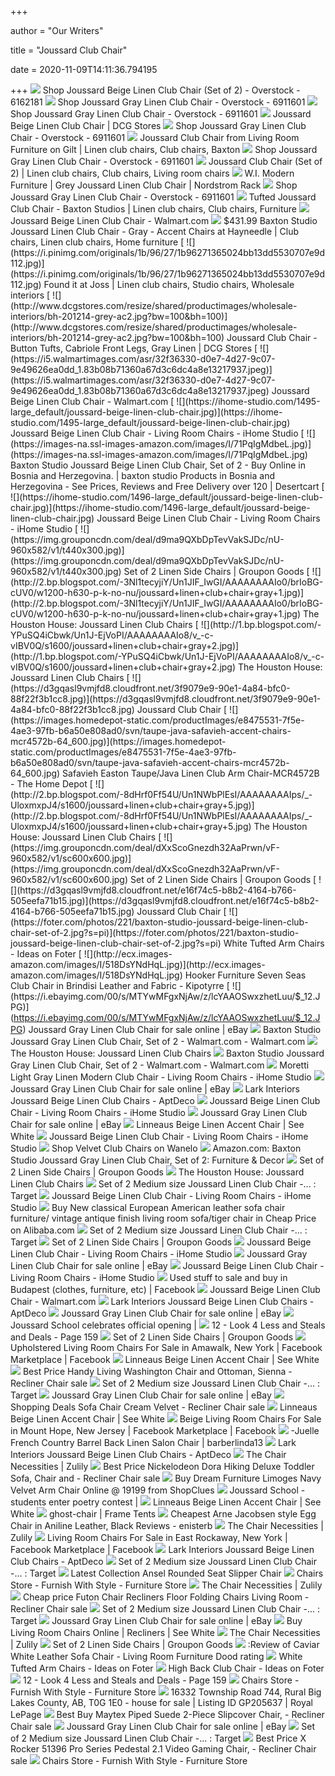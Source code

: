 +++
        
author = "Our Writers"
        
title = "Joussard Club Chair"
        
date = 2020-11-09T14:11:36.794195
        
+++
[ ![](https://ak1.ostkcdn.com/images/products/6162181/Joussard-Beige-Linen-Club-Chair-Set-of-2-520d6eba-4a8c-4ad3-bdce-9b2b3e95666d.jpg)](https://ak1.ostkcdn.com/images/products/6162181/Joussard-Beige-Linen-Club-Chair-Set-of-2-520d6eba-4a8c-4ad3-bdce-9b2b3e95666d.jpg) Shop Joussard Beige Linen Club Chair (Set of 2) - Overstock - 6162181
[ ![](https://ak1.ostkcdn.com/images/products/6911601/Joussard-Gray-Linen-Club-Chair-498c579e-bddc-491a-83d3-aca67bdfab7c.jpg)](https://ak1.ostkcdn.com/images/products/6911601/Joussard-Gray-Linen-Club-Chair-498c579e-bddc-491a-83d3-aca67bdfab7c.jpg) Shop Joussard Gray Linen Club Chair - Overstock - 6911601
[ ![](https://ak1.ostkcdn.com/images/products/6911601/Joussard-Gray-Linen-Club-Chair-ef231f6b-d195-43e8-93a3-49906b0eb627.jpg)](https://ak1.ostkcdn.com/images/products/6911601/Joussard-Gray-Linen-Club-Chair-ef231f6b-d195-43e8-93a3-49906b0eb627.jpg) Shop Joussard Gray Linen Club Chair - Overstock - 6911601
[ ![](http://www.dcgstores.com/resize/shared/productimages/wholesale-interiors/bh-631081.jpg?bw=100&bh=100)](http://www.dcgstores.com/resize/shared/productimages/wholesale-interiors/bh-631081.jpg?bw=100&bh=100) Joussard Beige Linen Club Chair | DCG Stores
[ ![](https://ak1.ostkcdn.com/images/products/6911601/Joussard-Gray-Linen-Club-Chair-980b6824-517b-4bf4-8b4c-52e73728a2c9.jpg)](https://ak1.ostkcdn.com/images/products/6911601/Joussard-Gray-Linen-Club-Chair-980b6824-517b-4bf4-8b4c-52e73728a2c9.jpg) Shop Joussard Gray Linen Club Chair - Overstock - 6911601
[ ![](https://i.pinimg.com/originals/11/bd/76/11bd7638f13ab1cd7ce1b495391e58ac.jpg)](https://i.pinimg.com/originals/11/bd/76/11bd7638f13ab1cd7ce1b495391e58ac.jpg) Joussard Club Chair from Living Room Furniture on Gilt | Linen club chairs, Club  chairs, Baxton
[ ![](https://ak1.ostkcdn.com/images/products/6911601/Joussard-Gray-Linen-Club-Chair-f4f6fe99-5db2-4b3d-9731-5177f9761ac7_600.jpg?impolicy=medium)](https://ak1.ostkcdn.com/images/products/6911601/Joussard-Gray-Linen-Club-Chair-f4f6fe99-5db2-4b3d-9731-5177f9761ac7_600.jpg?impolicy=medium) Shop Joussard Gray Linen Club Chair - Overstock - 6911601
[ ![](https://i.pinimg.com/originals/7f/75/13/7f75134fa81f841369b68da7ad45a592.jpg)](https://i.pinimg.com/originals/7f/75/13/7f75134fa81f841369b68da7ad45a592.jpg) Joussard Club Chair (Set of 2) | Linen club chairs, Club chairs, Living  room chairs
[ ![](https://www.hautelookcdn.com/products/BH-201214-Grey-AC/large/1468336.jpg)](https://www.hautelookcdn.com/products/BH-201214-Grey-AC/large/1468336.jpg) W.I. Modern Furniture | Grey Joussard Linen Club Chair | Nordstrom Rack
[ ![](https://ak1.ostkcdn.com/images/products/6911601/Joussard-Gray-Linen-Club-Chair-de888d83-4f50-4944-a937-c112a86c3191_600.jpg?impolicy=medium)](https://ak1.ostkcdn.com/images/products/6911601/Joussard-Gray-Linen-Club-Chair-de888d83-4f50-4944-a937-c112a86c3191_600.jpg?impolicy=medium) Shop Joussard Gray Linen Club Chair - Overstock - 6911601
[ ![](https://i.pinimg.com/originals/7b/ff/18/7bff18772d3b87581dcd121a92a8de38.jpg)](https://i.pinimg.com/originals/7b/ff/18/7bff18772d3b87581dcd121a92a8de38.jpg) Tufted Joussard Club Chair - Baxton Studios | Linen club chairs, Club chairs,  Furniture
[ ![](https://i5.walmartimages.com/asr/e988d224-f5e9-4e22-a8c2-addb763f0b6f_1.444c06eb5a93fc08f90207e1eeb9d2b2.jpeg)](https://i5.walmartimages.com/asr/e988d224-f5e9-4e22-a8c2-addb763f0b6f_1.444c06eb5a93fc08f90207e1eeb9d2b2.jpeg) Joussard Beige Linen Club Chair - Walmart.com
[ ![](https://i.pinimg.com/originals/95/34/fb/9534fba043485732b78377479986aa5e.jpg)](https://i.pinimg.com/originals/95/34/fb/9534fba043485732b78377479986aa5e.jpg) $431.99 Baxton Studio Joussard Linen Club Chair - Gray - Accent Chairs at  Hayneedle | Club chairs, Linen club chairs, Home furniture
[ ![](https://i.pinimg.com/originals/1b/96/27/1b96271365024bb13dd5530707e9d112.jpg)](https://i.pinimg.com/originals/1b/96/27/1b96271365024bb13dd5530707e9d112.jpg) Found it at Joss | Linen club chairs, Studio chairs, Wholesale interiors
[ ![](http://www.dcgstores.com/resize/shared/productimages/wholesale-interiors/bh-201214-grey-ac2.jpg?bw=100&bh=100)](http://www.dcgstores.com/resize/shared/productimages/wholesale-interiors/bh-201214-grey-ac2.jpg?bw=100&bh=100) Joussard Club Chair - Button Tufts, Cabriole Front Legs, Gray Linen | DCG  Stores
[ ![](https://i5.walmartimages.com/asr/32f36330-d0e7-4d27-9c07-9e49626ea0dd_1.83b08b71360a67d3c6dc4a8e13217937.jpeg)](https://i5.walmartimages.com/asr/32f36330-d0e7-4d27-9c07-9e49626ea0dd_1.83b08b71360a67d3c6dc4a8e13217937.jpeg) Joussard Beige Linen Club Chair - Walmart.com
[ ![](https://ihome-studio.com/1495-large_default/joussard-beige-linen-club-chair.jpg)](https://ihome-studio.com/1495-large_default/joussard-beige-linen-club-chair.jpg) Joussard Beige Linen Club Chair - Living Room Chairs - iHome Studio
[ ![](https://images-na.ssl-images-amazon.com/images/I/71PqIgMdbeL.jpg)](https://images-na.ssl-images-amazon.com/images/I/71PqIgMdbeL.jpg) Baxton Studio Joussard Beige Linen Club Chair, Set of 2 - Buy Online in  Bosnia and Herzegovina. | baxton studio Products in Bosnia and Herzegovina  - See Prices, Reviews and Free Delivery over 120 | Desertcart
[ ![](https://ihome-studio.com/1496-large_default/joussard-beige-linen-club-chair.jpg)](https://ihome-studio.com/1496-large_default/joussard-beige-linen-club-chair.jpg) Joussard Beige Linen Club Chair - Living Room Chairs - iHome Studio
[ ![](https://img.grouponcdn.com/deal/d9ma9QXbDpTevVakSJDc/nU-960x582/v1/t440x300.jpg)](https://img.grouponcdn.com/deal/d9ma9QXbDpTevVakSJDc/nU-960x582/v1/t440x300.jpg) Set of 2 Linen Side Chairs | Groupon Goods
[ ![](http://2.bp.blogspot.com/-3Nl1tecyjiY/Un1JIF_IwGI/AAAAAAAAIo0/brIoBG-cUV0/w1200-h630-p-k-no-nu/joussard+linen+club+chair+gray+1.jpg)](http://2.bp.blogspot.com/-3Nl1tecyjiY/Un1JIF_IwGI/AAAAAAAAIo0/brIoBG-cUV0/w1200-h630-p-k-no-nu/joussard+linen+club+chair+gray+1.jpg) The Houston House: Joussard Linen Club Chairs
[ ![](http://1.bp.blogspot.com/-YPuSQ4iCbwk/Un1J-EjVoPI/AAAAAAAAIo8/v_-c-vIBV0Q/s1600/joussard+linen+club+chair+gray+2.jpg)](http://1.bp.blogspot.com/-YPuSQ4iCbwk/Un1J-EjVoPI/AAAAAAAAIo8/v_-c-vIBV0Q/s1600/joussard+linen+club+chair+gray+2.jpg) The Houston House: Joussard Linen Club Chairs
[ ![](https://d3gqasl9vmjfd8.cloudfront.net/3f9079e9-90e1-4a84-bfc0-88f22f3b1cc8.jpg)](https://d3gqasl9vmjfd8.cloudfront.net/3f9079e9-90e1-4a84-bfc0-88f22f3b1cc8.jpg) Joussard Club Chair
[ ![](https://images.homedepot-static.com/productImages/e8475531-7f5e-4ae3-97fb-b6a50e808ad0/svn/taupe-java-safavieh-accent-chairs-mcr4572b-64_600.jpg)](https://images.homedepot-static.com/productImages/e8475531-7f5e-4ae3-97fb-b6a50e808ad0/svn/taupe-java-safavieh-accent-chairs-mcr4572b-64_600.jpg) Safavieh Easton Taupe/Java Linen Club Arm Chair-MCR4572B - The Home Depot
[ ![](http://2.bp.blogspot.com/-8dHrf0Ff54U/Un1NWbPlEsI/AAAAAAAAIps/_-UloxmxpJ4/s1600/joussard+linen+club+chair+gray+5.jpg)](http://2.bp.blogspot.com/-8dHrf0Ff54U/Un1NWbPlEsI/AAAAAAAAIps/_-UloxmxpJ4/s1600/joussard+linen+club+chair+gray+5.jpg) The Houston House: Joussard Linen Club Chairs
[ ![](https://img.grouponcdn.com/deal/dXxScoGnezdh32AaPrwn/vF-960x582/v1/sc600x600.jpg)](https://img.grouponcdn.com/deal/dXxScoGnezdh32AaPrwn/vF-960x582/v1/sc600x600.jpg) Set of 2 Linen Side Chairs | Groupon Goods
[ ![](https://d3gqasl9vmjfd8.cloudfront.net/e16f74c5-b8b2-4164-b766-505eefa71b15.jpg)](https://d3gqasl9vmjfd8.cloudfront.net/e16f74c5-b8b2-4164-b766-505eefa71b15.jpg) Joussard Club Chair
[ ![](https://foter.com/photos/221/baxton-studio-joussard-beige-linen-club-chair-set-of-2.jpg?s=pi)](https://foter.com/photos/221/baxton-studio-joussard-beige-linen-club-chair-set-of-2.jpg?s=pi) White Tufted Arm Chairs - Ideas on Foter
[ ![](http://ecx.images-amazon.com/images/I/518DsYNdHqL.jpg)](http://ecx.images-amazon.com/images/I/518DsYNdHqL.jpg) Hooker Furniture Seven Seas Club Chair in Brindisi Leather and Fabric -  Kipotyrre
[ ![](https://i.ebayimg.com/00/s/MTYwMFgxNjAw/z/lcYAAOSwxzhetLuu/$_12.JPG)](https://i.ebayimg.com/00/s/MTYwMFgxNjAw/z/lcYAAOSwxzhetLuu/$_12.JPG) Joussard Gray Linen Club Chair for sale online | eBay
[ ![](https://i5.walmartimages.com/asr/194e3023-7734-4d82-94d5-d068c015de3b_1.3e4a15fa55d7bd405c2f4377811732a8.jpeg)](https://i5.walmartimages.com/asr/194e3023-7734-4d82-94d5-d068c015de3b_1.3e4a15fa55d7bd405c2f4377811732a8.jpeg) Baxton Studio Joussard Gray Linen Club Chair, Set of 2 - Walmart.com -  Walmart.com
[ ![](http://2.bp.blogspot.com/-DeFnykMWe6o/Un1KqlMwtGI/AAAAAAAAIpI/ZPueViGHEdc/s1600/joussard+linen+club+chair+gray+3.jpg)](http://2.bp.blogspot.com/-DeFnykMWe6o/Un1KqlMwtGI/AAAAAAAAIpI/ZPueViGHEdc/s1600/joussard+linen+club+chair+gray+3.jpg) The Houston House: Joussard Linen Club Chairs
[ ![](https://i5.walmartimages.com/asr/57e931fb-f413-466b-bd24-6ec70aef4c64_1.1c6d9bd9c3e320a6af20084b4151c4ec.jpeg)](https://i5.walmartimages.com/asr/57e931fb-f413-466b-bd24-6ec70aef4c64_1.1c6d9bd9c3e320a6af20084b4151c4ec.jpeg) Baxton Studio Joussard Gray Linen Club Chair, Set of 2 - Walmart.com -  Walmart.com
[ ![](https://ihome-studio.com/1559-large_default/moretti-light-gray-linen-modern-club-chair.jpg)](https://ihome-studio.com/1559-large_default/moretti-light-gray-linen-modern-club-chair.jpg) Moretti Light Gray Linen Modern Club Chair - Living Room Chairs - iHome  Studio
[ ![](https://i.ebayimg.com/images/g/XBwAAOSw87xes3ga/s-l1600.jpg)](https://i.ebayimg.com/images/g/XBwAAOSw87xes3ga/s-l1600.jpg) Joussard Gray Linen Club Chair for sale online | eBay
[ ![](https://d6qwfb5pdou4u.cloudfront.net/product-images/6390001-6400000/6399867/95fc4fb476fdcfa539523b813acd239d8e83894c0fce0f1d8d2abbb4b8ba40f8/1500-1500-frame-0.jpg)](https://d6qwfb5pdou4u.cloudfront.net/product-images/6390001-6400000/6399867/95fc4fb476fdcfa539523b813acd239d8e83894c0fce0f1d8d2abbb4b8ba40f8/1500-1500-frame-0.jpg) Lark Interiors Joussard Beige Linen Club Chairs - AptDeco
[ ![](https://ihome-studio.com/2276-home_default/scarlett-brown-wood-and-light-blue-fabric-upholstered-button-tufting-1-seater-accent-chair.jpg)](https://ihome-studio.com/2276-home_default/scarlett-brown-wood-and-light-blue-fabric-upholstered-button-tufting-1-seater-accent-chair.jpg) Joussard Beige Linen Club Chair - Living Room Chairs - iHome Studio
[ ![](https://i.ebayimg.com/images/g/dB8AAOSw7UBdw5k1/s-l640.jpg)](https://i.ebayimg.com/images/g/dB8AAOSw7UBdw5k1/s-l640.jpg) Joussard Gray Linen Club Chair for sale online | eBay
[ ![](https://seewhite.com/image/cache/catalog/demo/linneaus-beige-linen-accent-chairimage11431576619-800x800.jpg)](https://seewhite.com/image/cache/catalog/demo/linneaus-beige-linen-accent-chairimage11431576619-800x800.jpg) Linneaus Beige Linen Accent Chair | See White
[ ![](https://ihome-studio.com/2217-home_default/finley-beige-fabric-upholstered-swivel-armchair.jpg)](https://ihome-studio.com/2217-home_default/finley-beige-fabric-upholstered-swivel-armchair.jpg) Joussard Beige Linen Club Chair - Living Room Chairs - iHome Studio
[ ![](https://img-fs-0.wnlimg.com/p/c92/b88/4c1/e2acf9fb93a2a0f9b366b47/x200-q90.jpg)](https://img-fs-0.wnlimg.com/p/c92/b88/4c1/e2acf9fb93a2a0f9b366b47/x200-q90.jpg) Shop Velvet Club Chairs on Wanelo
[ ![](https://images-na.ssl-images-amazon.com/images/I/41aGiNG7QgL._SR600%2C315_PIWhiteStrip%2CBottomLeft%2C0%2C35_PIStarRatingFIVE%2CBottomLeft%2C360%2C-6_SR600%2C315_SCLZZZZZZZ_.jpg)](https://images-na.ssl-images-amazon.com/images/I/41aGiNG7QgL._SR600%2C315_PIWhiteStrip%2CBottomLeft%2C0%2C35_PIStarRatingFIVE%2CBottomLeft%2C360%2C-6_SR600%2C315_SCLZZZZZZZ_.jpg) Amazon.com: Baxton Studio Joussard Gray Linen Club Chair, Set of 2:  Furniture & Decor
[ ![](https://img.grouponcdn.com/deal/uTfduSnmL4dTdPAiyMQJ/Zw-960x582/v1/sc600x600.jpg)](https://img.grouponcdn.com/deal/uTfduSnmL4dTdPAiyMQJ/Zw-960x582/v1/sc600x600.jpg) Set of 2 Linen Side Chairs | Groupon Goods
[ ![](http://3.bp.blogspot.com/-vhEyG98Du8w/Un1MjabnzxI/AAAAAAAAIpg/Z_4wo-xYcEg/s280/joussard+linen+club+chair+gray+4.jpg)](http://3.bp.blogspot.com/-vhEyG98Du8w/Un1MjabnzxI/AAAAAAAAIpg/Z_4wo-xYcEg/s280/joussard+linen+club+chair+gray+4.jpg) The Houston House: Joussard Linen Club Chairs
[ ![](https://cdn.decorpad.com/photos/2013/03/04/63e60d74d01d.jpeg)](https://cdn.decorpad.com/photos/2013/03/04/63e60d74d01d.jpeg) Set of 2 Medium size Joussard Linen Club Chair -... : Target
[ ![](https://ihome-studio.com/1571-home_default/stratham-white-club-chair.jpg)](https://ihome-studio.com/1571-home_default/stratham-white-club-chair.jpg) Joussard Beige Linen Club Chair - Living Room Chairs - iHome Studio
[ ![](https://sc02.alicdn.com/kf/HTB1pvsEJVXXXXaiXVXXq6xXFXXXA.jpg)](https://sc02.alicdn.com/kf/HTB1pvsEJVXXXXaiXVXXq6xXFXXXA.jpg) Buy New classical European American leather sofa chair furniture/ vintage  antique finish living room sofa/tiger chair in Cheap Price on Alibaba.com
[ ![](https://cdn.decorpad.com/photos/2020/09/22/m_linen-brooke-black-white-turned-legs-check-club-chair.jpeg)](https://cdn.decorpad.com/photos/2020/09/22/m_linen-brooke-black-white-turned-legs-check-club-chair.jpeg) Set of 2 Medium size Joussard Linen Club Chair -... : Target
[ ![](https://img.grouponcdn.com/deal/64GSyTUEBEH2TJJpo4zT/Za-960x582/v1/sc600x600.jpg)](https://img.grouponcdn.com/deal/64GSyTUEBEH2TJJpo4zT/Za-960x582/v1/sc600x600.jpg) Set of 2 Linen Side Chairs | Groupon Goods
[ ![](https://ihome-studio.com/2235-home_default/pierce-walnut-brown-wood-and-dark-brown-faux-leather-1-seater-lounge-chair.jpg)](https://ihome-studio.com/2235-home_default/pierce-walnut-brown-wood-and-dark-brown-faux-leather-1-seater-lounge-chair.jpg) Joussard Beige Linen Club Chair - Living Room Chairs - iHome Studio
[ ![](https://i.ebayimg.com/images/g/ULwAAOSwppdes3fi/s-l1600.jpg)](https://i.ebayimg.com/images/g/ULwAAOSwppdes3fi/s-l1600.jpg) Joussard Gray Linen Club Chair for sale online | eBay
[ ![](https://ihome-studio.com/2501-home_default/vera-two-tone-grey-fabric-lounge-2-pcs-living-room-chair.jpg)](https://ihome-studio.com/2501-home_default/vera-two-tone-grey-fabric-lounge-2-pcs-living-room-chair.jpg) Joussard Beige Linen Club Chair - Living Room Chairs - iHome Studio
[ ![](https://lookaside.fbsbx.com/lookaside/crawler/media/?media_id=10219341459221553)](https://lookaside.fbsbx.com/lookaside/crawler/media/?media_id=10219341459221553) Used stuff to sale and buy in Budapest (clothes, furniture, etc)  |  Facebook
[ ![](https://i5.walmartimages.com/asr/80353552-f490-4ebf-9681-ea2b8d414bb5_2.e6c7203fc8698c10a2dd70e3deda9493.jpeg?odnWidth=282&odnHeight=282&odnBg=ffffff)](https://i5.walmartimages.com/asr/80353552-f490-4ebf-9681-ea2b8d414bb5_2.e6c7203fc8698c10a2dd70e3deda9493.jpeg?odnWidth=282&odnHeight=282&odnBg=ffffff) Joussard Beige Linen Club Chair - Walmart.com
[ ![](https://d6qwfb5pdou4u.cloudfront.net/product-images/6390001-6400000/6399867/032c492aaf20c04ce85044355749c18a92f43f0aa2a0053c6367361f509a0ef2/1500-1500-frame-0.jpg)](https://d6qwfb5pdou4u.cloudfront.net/product-images/6390001-6400000/6399867/032c492aaf20c04ce85044355749c18a92f43f0aa2a0053c6367361f509a0ef2/1500-1500-frame-0.jpg) Lark Interiors Joussard Beige Linen Club Chairs - AptDeco
[ ![](https://i.ebayimg.com/images/g/NG4AAOSwCMxes3gq/s-l1600.jpg)](https://i.ebayimg.com/images/g/NG4AAOSwCMxes3gq/s-l1600.jpg) Joussard Gray Linen Club Chair for sale online | eBay
[ ![](http://southpeacenews.com/wp-content/uploads/2016/09/28sep16_joussard1b.jpg)](http://southpeacenews.com/wp-content/uploads/2016/09/28sep16_joussard1b.jpg) Joussard School celebrates official opening |
[ ![](https://cdn.decorpad.com/photos/2012/02/08/37acc64de569.jpg)](https://cdn.decorpad.com/photos/2012/02/08/37acc64de569.jpg) 12 - Look 4 Less and Steals and Deals - Page 159
[ ![](https://img.grouponcdn.com/deal/d9ma9QXbDpTevVakSJDc/nU-960x582/v1/sc600x600.jpg)](https://img.grouponcdn.com/deal/d9ma9QXbDpTevVakSJDc/nU-960x582/v1/sc600x600.jpg) Set of 2 Linen Side Chairs | Groupon Goods
[ ![](https://lookaside.fbsbx.com/lookaside/crawler/media/?media_id=3132334880168326)](https://lookaside.fbsbx.com/lookaside/crawler/media/?media_id=3132334880168326) Upholstered Living Room Chairs For Sale in Amawalk, New York | Facebook  Marketplace | Facebook
[ ![](https://seewhite.com/image/catalog/demo/lowslung-dark-brown-bycast-leather-chairimage11431574959.jpg)](https://seewhite.com/image/catalog/demo/lowslung-dark-brown-bycast-leather-chairimage11431574959.jpg) Linneaus Beige Linen Accent Chair | See White
[ ![](http://ecx.images-amazon.com/images/I/41diQ8CxtCL._SL210_.jpg)](http://ecx.images-amazon.com/images/I/41diQ8CxtCL._SL210_.jpg) Best Price Handy Living Washington Chair and Ottoman, Sienna - Recliner  Chair sale
[ ![](https://cdn.decorpad.com/photos/2020/09/24/m_indigo-white-skirted-auburn-stripe-club-chair.jpeg)](https://cdn.decorpad.com/photos/2020/09/24/m_indigo-white-skirted-auburn-stripe-club-chair.jpeg) Set of 2 Medium size Joussard Linen Club Chair -... : Target
[ ![](https://i.ebayimg.com/images/g/Jd8AAOSwN~Ver8bV/s-l225.jpg)](https://i.ebayimg.com/images/g/Jd8AAOSwN~Ver8bV/s-l225.jpg) Joussard Gray Linen Club Chair for sale online | eBay
[ ![](http://ecx.images-amazon.com/images/I/41CzPcUeewL._SL210_.jpg)](http://ecx.images-amazon.com/images/I/41CzPcUeewL._SL210_.jpg) Shopping Deals Sofa Chair Cream Velvet - Recliner Chair sale
[ ![](https://seewhite.com/image/cache/catalog/demo/lowslung-dark-brown-bycast-leather-chairimage11431574959-365x200.jpg)](https://seewhite.com/image/cache/catalog/demo/lowslung-dark-brown-bycast-leather-chairimage11431574959-365x200.jpg) Linneaus Beige Linen Accent Chair | See White
[ ![](https://lookaside.fbsbx.com/lookaside/crawler/media/?media_id=10102662230206458)](https://lookaside.fbsbx.com/lookaside/crawler/media/?media_id=10102662230206458) Beige Living Room Chairs For Sale in Mount Hope, New Jersey | Facebook  Marketplace | Facebook
[ ![](https://i2.wp.com/tinyurl.com/yhujtews/41XHW8s9D9L.jpg)](https://i2.wp.com/tinyurl.com/yhujtews/41XHW8s9D9L.jpg) -Juelle French Country Barrel Back Linen Salon Chair | barberlinda13
[ ![](https://d6qwfb5pdou4u.cloudfront.net/product-images/6390001-6400000/6399867/e4e48a5e8b6aa3d2cde57845cfde1b972266e7cad348e100673971b70b9f5e49/1500-1500-frame-0.jpg)](https://d6qwfb5pdou4u.cloudfront.net/product-images/6390001-6400000/6399867/e4e48a5e8b6aa3d2cde57845cfde1b972266e7cad348e100673971b70b9f5e49/1500-1500-frame-0.jpg) Lark Interiors Joussard Beige Linen Club Chairs - AptDeco
[ ![](https://cfcdn.zulily.com/images/cache/product/290x348/234167/zu24087755_main_tm1490109374.jpg)](https://cfcdn.zulily.com/images/cache/product/290x348/234167/zu24087755_main_tm1490109374.jpg) The Chair Necessities | Zulily
[ ![](http://ecx.images-amazon.com/images/I/41Nf3w3LQ1L._SL210_.jpg)](http://ecx.images-amazon.com/images/I/41Nf3w3LQ1L._SL210_.jpg) Best Price Nickelodeon Dora Hiking Deluxe Toddler Sofa, Chair and -  Recliner Chair sale
[ ![](https://cdn.shopclues.com/images1/thumbnails/97556/640/1/144163703-97556436-1551928357.jpg)](https://cdn.shopclues.com/images1/thumbnails/97556/640/1/144163703-97556436-1551928357.jpg) Buy Dream Furniture Limoges Navy Velvet Arm Chair Online @ 19199 from  ShopClues
[ ![](http://southpeacenews.com/wp-content/uploads/2017/01/25jan17_jous1b.jpg)](http://southpeacenews.com/wp-content/uploads/2017/01/25jan17_jous1b.jpg) Joussard School - students enter poetry contest |
[ ![](https://seewhite.com/image/cache/catalog/demo/linneaus-beige-linen-accent-chairimage31431576619-1200x1200.jpg)](https://seewhite.com/image/cache/catalog/demo/linneaus-beige-linen-accent-chairimage31431576619-1200x1200.jpg) Linneaus Beige Linen Accent Chair | See White
[ ![](https://frametents.co.za/wp-content/uploads/2016/09/ghost-chair.jpg)](https://frametents.co.za/wp-content/uploads/2016/09/ghost-chair.jpg) ghost-chair | Frame Tents
[ ![](https://i.ytimg.com/vi/SYWOPz6b9Uw/hqdefault.jpg)](https://i.ytimg.com/vi/SYWOPz6b9Uw/hqdefault.jpg) Cheapest Arne Jacobsen style Egg Chair in Aniline Leather, Black Reviews -  enisterb
[ ![](https://cfcdn.zulily.com/images/cache/product/290x348/165110/zu36453173_main_tm1456765679.jpg)](https://cfcdn.zulily.com/images/cache/product/290x348/165110/zu36453173_main_tm1456765679.jpg) The Chair Necessities | Zulily
[ ![](https://lookaside.fbsbx.com/lookaside/crawler/media/?media_id=10224895137823102)](https://lookaside.fbsbx.com/lookaside/crawler/media/?media_id=10224895137823102) Living Room Chairs For Sale in East Rockaway, New York | Facebook  Marketplace | Facebook
[ ![](https://d6qwfb5pdou4u.cloudfront.net/product-images/6390001-6400000/6399867/3a4c16db70bc11e8f28cad6c48c11e01ae9dc55ee31c6b3a0967fc1a36b756fa/1500-1500-frame-0.jpg)](https://d6qwfb5pdou4u.cloudfront.net/product-images/6390001-6400000/6399867/3a4c16db70bc11e8f28cad6c48c11e01ae9dc55ee31c6b3a0967fc1a36b756fa/1500-1500-frame-0.jpg) Lark Interiors Joussard Beige Linen Club Chairs - AptDeco
[ ![](https://cdn.decorpad.com/photos/2020/09/22/curved-tapered-legs-mid-century-chair-barron-gray-linen-side-chairs.jpeg)](https://cdn.decorpad.com/photos/2020/09/22/curved-tapered-legs-mid-century-chair-barron-gray-linen-side-chairs.jpeg) Set of 2 Medium size Joussard Linen Club Chair -... : Target
[ ![](https://secure.img1-fg.wfcdn.com/im/e77ec575/resize-h225-p1-w225%5Ecompr-r85/3582/35826937/Ansel+Rounded+Seat+Slipper+Chair.jpg)](https://secure.img1-fg.wfcdn.com/im/e77ec575/resize-h225-p1-w225%5Ecompr-r85/3582/35826937/Ansel+Rounded+Seat+Slipper+Chair.jpg) Latest Collection Ansel Rounded Seat Slipper Chair
[ ![](http://images.furnituredealer.net/img/products%2Fwholesale_interiors%2Fcolor%2Fwholesale%20interiors%20accent%20chairs_a-296-f022-m.jpg)](http://images.furnituredealer.net/img/products%2Fwholesale_interiors%2Fcolor%2Fwholesale%20interiors%20accent%20chairs_a-296-f022-m.jpg) Chairs Store - Furnish With Style - Furniture Store
[ ![](https://cfcdn.zulily.com/images/cache/product/290x348/103002/zu22236947_main_tm1417459759.jpg)](https://cfcdn.zulily.com/images/cache/product/290x348/103002/zu22236947_main_tm1417459759.jpg) The Chair Necessities | Zulily
[ ![](http://ecx.images-amazon.com/images/I/41SPkZVbopL._SL210_.jpg)](http://ecx.images-amazon.com/images/I/41SPkZVbopL._SL210_.jpg) Cheap price Futon Chair Recliners Floor Folding Chairs Living Room -  Recliner Chair sale
[ ![](https://cdn.decorpad.com/photos/2020/09/26/m_curved-barron-linen-tapered-blush-side-chairs.jpeg)](https://cdn.decorpad.com/photos/2020/09/26/m_curved-barron-linen-tapered-blush-side-chairs.jpeg) Set of 2 Medium size Joussard Linen Club Chair -... : Target
[ ![](https://i.ebayimg.com/images/g/fcIAAOSw29ZdiOYE/s-l225.jpg)](https://i.ebayimg.com/images/g/fcIAAOSw29ZdiOYE/s-l225.jpg) Joussard Gray Linen Club Chair for sale online | eBay
[ ![](https://seewhite.com/image/cache/catalog/demo/aberfeld-tan-modern-recliner-club-chairimage11431575785-350x250.jpg)](https://seewhite.com/image/cache/catalog/demo/aberfeld-tan-modern-recliner-club-chairimage11431575785-350x250.jpg) Buy Living Room Chairs Online | Recliners | See White
[ ![](https://cfcdn.zulily.com/images/cache/product/290x348/157879/zu30748984_main_tm1445957240.jpg)](https://cfcdn.zulily.com/images/cache/product/290x348/157879/zu30748984_main_tm1445957240.jpg) The Chair Necessities | Zulily
[ ![](https://img.grouponcdn.com/deal/aMm3oJT7GK4veY1fn3hL/jz-960x582/v1/sc600x600.jpg)](https://img.grouponcdn.com/deal/aMm3oJT7GK4veY1fn3hL/jz-960x582/v1/sc600x600.jpg) Set of 2 Linen Side Chairs | Groupon Goods
[ ![](http://ws-na.amazon-adsystem.com/widgets/q?_encoding=UTF8&ASIN=B008SCT86O&Format=_SL350_&ID=AsinImage&MarketPlace=US&ServiceVersion=20070822&WS=1&tag=sglik-20)](http://ws-na.amazon-adsystem.com/widgets/q?_encoding=UTF8&ASIN=B008SCT86O&Format=_SL350_&ID=AsinImage&MarketPlace=US&ServiceVersion=20070822&WS=1&tag=sglik-20) :Review of Caviar White Leather Sofa Chair - Living Room Furniture Dood  rating
[ ![](https://foter.com/photos/title/white-tufted-arm-chairs.jpg)](https://foter.com/photos/title/white-tufted-arm-chairs.jpg) White Tufted Arm Chairs - Ideas on Foter
[ ![](https://foter.com/photos/title/high-back-club-chair.jpg)](https://foter.com/photos/title/high-back-club-chair.jpg) High Back Club Chair - Ideas on Foter
[ ![](https://cdn.decorpad.com/photos/2012/01/31/d470edb251b3.jpg)](https://cdn.decorpad.com/photos/2012/01/31/d470edb251b3.jpg) 12 - Look 4 Less and Steals and Deals - Page 159
[ ![](http://images.furnituredealer.net/img/products%2Fwholesale_interiors%2Fcolor%2Fwholesale%20interiors%20accent%20chairs_a-83-206%20chair-m.jpg)](http://images.furnituredealer.net/img/products%2Fwholesale_interiors%2Fcolor%2Fwholesale%20interiors%20accent%20chairs_a-83-206%20chair-m.jpg) Chairs Store - Furnish With Style - Furniture Store
[ ![](https://rlp.jumplisting.com/photos/12/24/52/98/12245298_13_lg.jpg)](https://rlp.jumplisting.com/photos/12/24/52/98/12245298_13_lg.jpg) 16332 Township Road 744, Rural Big Lakes County, AB, T0G 1E0 - house for  sale | Listing ID GP205637 | Royal LePage
[ ![](http://ecx.images-amazon.com/images/I/41ifTYC8SyL._SL210_.jpg)](http://ecx.images-amazon.com/images/I/41ifTYC8SyL._SL210_.jpg) Best Buy Maytex Piped Suede 2-Piece Slipcover Chair, - Recliner Chair sale
[ ![](https://i.ebayimg.com/images/g/td4AAOSwz0lfA7E1/s-l225.jpg)](https://i.ebayimg.com/images/g/td4AAOSwz0lfA7E1/s-l225.jpg) Joussard Gray Linen Club Chair for sale online | eBay
[ ![](https://cdn.decorpad.com/photos/2020/09/25/m_linen-white-open-back-ward-iron-side-chairs.jpeg)](https://cdn.decorpad.com/photos/2020/09/25/m_linen-white-open-back-ward-iron-side-chairs.jpeg) Set of 2 Medium size Joussard Linen Club Chair -... : Target
[ ![](http://ecx.images-amazon.com/images/I/41vpzNKqGHL._SL210_.jpg)](http://ecx.images-amazon.com/images/I/41vpzNKqGHL._SL210_.jpg) Best Price X Rocker 51396 Pro Series Pedestal 2.1 Video Gaming Chair, -  Recliner Chair sale
[ ![](http://images.furnituredealer.net/img/products%2Fwholesale_interiors%2Fcolor%2Fwholesale%20interiors%20accent%20chairs_cc75760-m.jpg)](http://images.furnituredealer.net/img/products%2Fwholesale_interiors%2Fcolor%2Fwholesale%20interiors%20accent%20chairs_cc75760-m.jpg) Chairs Store - Furnish With Style - Furniture Store
